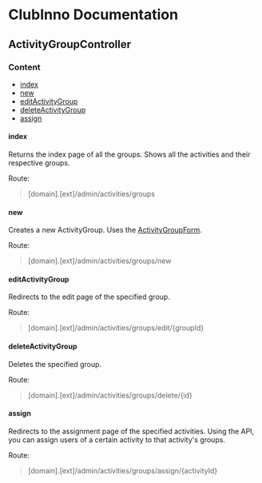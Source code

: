# ClubInno Documentation
## ActivityGroupController

### Content
- [index](#index)
- [new](#new)
- [editActivityGroup](#editactivitygroup)
- [deleteActivityGroup](#deleteactivitygroup)
- [assign](#assign)

#### index
Returns the index page of all the groups. Shows all the activities and their respective groups.

Route:
> [domain].[ext]/admin/activities/groups

#### new
Creates a new ActivityGroup. Uses the [ActivityGroupForm](../Forms/ActivityGroupForm.md).

Route:
> [domain].[ext]/admin/activities/groups/new

#### editActivityGroup
Redirects to the edit page of the specified group.

Route:
> [domain].[ext]/admin/activities/groups/edit/{groupId}

#### deleteActivityGroup
Deletes the specified group.

Route:
> [domain].[ext]/admin/activities/groups/delete/{id}

#### assign
Redirects to the assignment page of the specified activities.
Using the API, you can assign users of a certain activity to that activity's groups.

Route:
> [domain].[ext]/admin/activities/groups/assign/{activityId}
